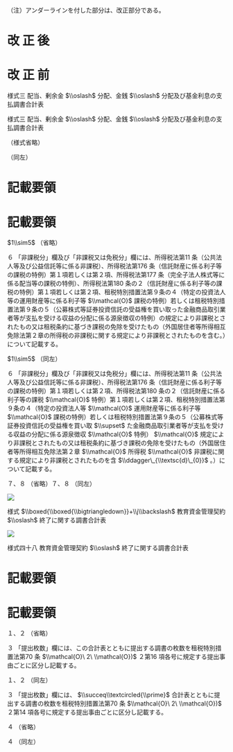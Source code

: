 （注）アンダーラインを付した部分は、改正部分である。

# 改 正 後

# 改 正 前

様式三 配当、剰余金 $\\oslash$ 分配、金銭 $\\oslash$ 分配及び基金利息の支払調書合計表

様式三 配当、剰余金 $\\oslash$ 分配、金銭 $\\oslash$ 分配及び基金利息の支払調書合計表

（様式省略）

（同左）

# 記載要領

# 記載要領

$1\\sim5$ （省略）

６ 「非課税分」欄及び「非課税又は免税分」欄には、所得税法第11 条（公共法人等及び公益信託等に係る非課税）、所得税法第176 条（信託財産に係る利子等の課税の特例）第１項若しくは第２項、所得税法第177 条（完全子法人株式等に係る配当等の課税の特例）、所得税法第180 条の２（信託財産に係る利子等の課税の特例）第１項若しくは第２項、租税特別措置法第９条の４（特定の投資法人等の運用財産等に係る利子等 $\\mathcal{O}$ 課税の特例）若しくは租税特別措置法第９条の５（公募株式等証券投資信託の受益権を買い取った金融商品取引業者等が支払を受ける収益の分配に係る源泉徴収の特例）の規定により非課税とされたもの又は租税条約に基づき課税の免除を受けたもの（外国居住者等所得相互免除法第２章の所得税の非課税に関する規定により非課税とされたものを含む。）について記載する。

$1\\sim5$ （同左）

６ 「非課税分」欄及び「非課税又は免税分」欄には、所得税法第11 条（公共法人等及び公益信託等に係る非課税）、所得税法第176 条（信託財産に係る利子等の課税の特例）第１項若しくは第２項、所得税法第180 条の２（信託財産に係る利子等の課税 $\\mathcal{O}$ 特例）第１項若しくは第２項、租税特別措置法第９条の４（特定の投資法人等 $\\mathcal{O}$ 運用財産等に係る利子等 $\\mathcal{O}$ 課税の特例）若しくは租税特別措置法第９条の５（公募株式等証券投資信託の受益権を買い取 $\\supset$ た金融商品取引業者等が支払を受ける収益の分配に係る源泉徴収 $\\mathcal{O}$ 特例） $\\mathcal{O}$ 規定により非課税とされたもの又は租税条約に基づき課税の免除を受けたもの（外国居住者等所得相互免除法第２章 $\\mathcal{O}$ 所得税 $\\mathcal{O}$ 非課税に関する規定により非課税とされたものを含 $\\ddagger\_{\\textsc{d}\_{0}}$ 。）について記載する。

７、８ （省略）７、８ （同左）

![](https://www.nta.go.jp/tmp/dbfb5885-3086-4b0d-bdc4-6a382c0e64f9/images/ea805c80c8b041a485538586c46c714a17040a7cb23988e91343f288f3035bbf.jpg)

様式 $\\boxed{\\boxed{\\bigtriangledown}}+\\j\\backslash$ 教育資金管理契約 $\\oslash$ 終了に関する調書合計表

![](https://www.nta.go.jp/tmp/dbfb5885-3086-4b0d-bdc4-6a382c0e64f9/images/981551efd2889a1a145c116b401dd8a928f3a48307885d41e0c3e38ce9edb801.jpg)

様式四十八 教育資金管理契約 $\\oslash$ 終了に関する調書合計表

# 記載要領

# 記載要領

１、２ （省略）

３ 「提出枚数」欄には、この合計表とともに提出する調書の枚数を租税特別措置法第70 条 $\\mathcal{O}\ 2\ \\mathcal{O})$ ２第16 項各号に規定する提出事由ごとに区分し記載する。

１、２ （同左）

３ 「提出枚数」欄には、 $\\succeq\\textcircled{\\prime}$ 合計表とともに提出する調書の枚数を租税特別措置法第70 条 $\\mathcal{O}\ 2\ \\mathcal{O})$ ２第14 項各号に規定する提出事由ごとに区分し記載する。

４ （省略）

４ （同左）